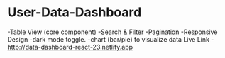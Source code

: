 # User-Data-Dashboard
-Table View (core component)
-Search & Filter
-Pagination
-Responsive Design
-dark mode toggle.
-chart (bar/pie) to visualize data
Live Link - http://data-dashboard-react-23.netlify.app
